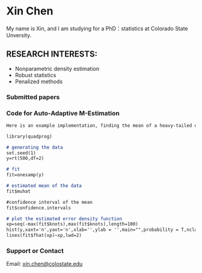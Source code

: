 # Xin Chen
My name is Xin, and I am studying for a PhD：statistics at Colorado State Unversity.

## RESEARCH INTERESTS:
- Nonparametric density estimation
- Robust statistics
- Penalized methods

### Submitted papers

### Code for Auto-Adaptive M-Estimation

```markdown
Here is an example implementation, finding the mean of a heavy-tailed data, and the error density.

library(quadprog)

# generating the data
set.seed(1)
y=rt(500,df=2)

# fit
fit=onesamp(y)

# estimated mean of the data
fit$muhat 

#confidence interval of the mean
fit$confidence.intervals 

# plot the estimated error density function
xp=seq(-max(fit$knots),max(fit$knots),length=100)
hist(y,xaxt='n',yaxt='n',xlab='',ylab = '',main="",probability = T,nclass = 100)
lines(fit$fhat(xp)~xp,lwd=2)
```

### Support or Contact
Email: xin.chen@colostate.edu
